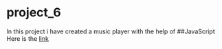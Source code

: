 # project_6
In this project i have created a music player with the help of ##JavaScript
Here is the <a href="#">link</a>
